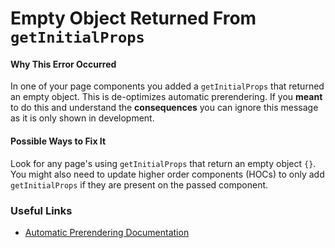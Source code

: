 # Empty Object Returned From `getInitialProps`

#### Why This Error Occurred

In one of your page components you added a `getInitialProps` that returned an empty object. This is de-optimizes automatic prerendering. If you **meant** to do this and understand the **consequences** you can ignore this message as it is only shown in development.

#### Possible Ways to Fix It

Look for any page's using `getInitialProps` that return an empty object `{}`. You might also need to update higher order components (HOCs) to only add `getInitialProps` if they are present on the passed component.

### Useful Links

- [Automatic Prerendering Documentation](https://nextjs.org/docs/#automatic-prerendering)
